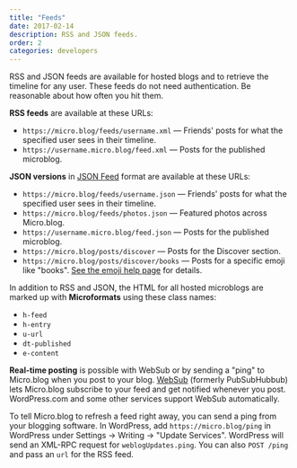 ```yaml
---
title: "Feeds"
date: 2017-02-14
description: RSS and JSON feeds.
order: 2
categories: developers
---
```

RSS and JSON feeds are available for hosted blogs and to retrieve the timeline for any user. These feeds do not need authentication. Be reasonable about how often you hit them.

**RSS feeds** are available at these URLs:

* `https://micro.blog/feeds/username.xml` — Friends' posts for what the specified user sees in their timeline.
* `https://username.micro.blog/feed.xml` — Posts for the published microblog.

**JSON versions** in [JSON Feed](https://jsonfeed.org/) format are available at these URLs:

* `https://micro.blog/feeds/username.json` — Friends' posts for what the specified user sees in their timeline.
* `https://micro.blog/feeds/photos.json` — Featured photos across Micro.blog.
* `https://username.micro.blog/feed.json` — Posts for the published microblog.
* `https://micro.blog/posts/discover` — Posts for the Discover section.
* `https://micro.blog/posts/discover/books` — Posts for a specific emoji like "books". [See the emoji help page](/2018/tagmoji/) for details.

In addition to RSS and JSON, the HTML for all hosted microblogs are marked up with **Microformats** using these class names:

* `h-feed`
* `h-entry`
* `u-url`
* `dt-published`
* `e-content`

**Real-time posting** is possible with WebSub or by sending a "ping" to Micro.blog when you post to your blog. <a href="https://www.w3.org/TR/websub/">WebSub</a> (formerly PubSubHubbub) lets Micro.blog subscribe to your feed and get notified whenever you post. WordPress.com and some other services support WebSub automatically.

To tell Micro.blog to refresh a feed right away, you can send a ping from your blogging software. In WordPress, add `https://micro.blog/ping` in WordPress under Settings → Writing → "Update Services". WordPress will send an XML-RPC request for `weblogUpdates.ping`. You can also `POST /ping` and pass an `url` for the RSS feed.
